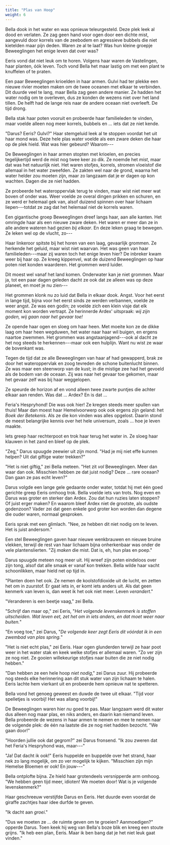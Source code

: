 ```yaml
---
title: "Plas van Hoop"
weight: 6
---
```


Bella dook in het water en was opnieuw teleurgesteld. Deze plek leek al dood en verlaten. Ze zag geen hand voor ogen door een dichte mist, aangevuld door korrels van de zeebodem en agressieve bubbels die niet kietelden maar pijn deden. Waren ze al te laat? Was hun kleine groepje Beweeglingen het enige leven dat over was?

Eeris vond dat niet leuk om te horen. Volgens haar waren de Vastelingen, haar planten, óók leven. Toch vond Bella het maar lastig om met een plant te knuffelen of te praten.

Een paar Beweeglingen krioelden in haar armen. Gulvi had ter plekke een nieuwe rivier moeten maken om de twee oceanen met elkaar te verbinden. Dit duurde veel te lang, maar Bella zag geen andere manier. Ze hadden het water nodig om te overleven, dus ze konden de wezens niet over het land tillen. De helft had de lange reis naar de andere oceaan niet overleeft. De tijd drong.

Bella stak haar poten vooruit en probeerde haar familieleden te vinden, maar voelde alleen nog meer korrels, bubbels en ... iets dat ze niet kende. 

"Darus? Eeris? Gulvi?" Haar stemgeluid leek al te stoppen voordat het uit haar mond was. Deze hele plas water voelde als een zware deken die haar op de plek hield. Wat was hier gebeurd? Waarom---

De Beweeglingen in haar armen stopten met krioelen, en precies tegelijkertijd werd de mist nog twee keer zo dik. Ze noemde het _mist_, maar dat was het natuurlijk niet. Het waren stofjes, korrels, stromen vloeistof die allemaal in het water zweefden. Ze zakten wel naar de grond, waarna het water helder zou moeten zijn, maar zo langzaam dat je er dagen op kon wachten. Dagen die ze niet hadden.

Ze probeerde het wateroppervlak terug te vinden, maar wist niet meer wat boven of onder was. Weer voelde ze overal dingen prikken en schuren, en ze werd er helemaal gek van, alsof duizend spinnen over haar lichaam liepen---totdat ze zag dat het helemaal niet de korrels waren.

Een gigantische groep Beweeglingen dreef langs haar, aan alle kanten. Het omringde haar als een nieuwe zware deken. Het waren er meer dan ze in alle andere wateren had gezien _bij elkaar_. En deze leken graag te bewegen. Ze leken wel op de vlucht, zo---

Haar linkeroor spitste bij het horen van een laag, gevaarlijk grommen. Ze herkende het geluid, maar wist niet waarvan. Het was geen van haar familieleden---maar zij waren toch het enige leven hier? De inbreker kwam weer bij haar op. Ze kreeg kippenvel, wat de duizend Beweeglingen op haar poten niet konden waarderen. Het grommen werd luider.

Dit moest wel vanaf het land komen. Onderwater kan je niet grommen. Maar ja, tot een paar dagen geleden dacht ze ook dat ze alleen was op deze planeet, en moet je nu zien---

Het grommen klonk nu zo luid dat Bella in elkaar dook. Angst. Voor het eerst in lange tijd, bijna voor het eerst sinds ze werden verbannen, voelde ze weer angst. Ze was een godin; ze voelde zich een klein visje dat elk moment kon worden vertrapt. Ze herinnerde Ardex' uitspraak: _wij zijn goden, wij gaan naar het gevaar toe!_

Ze opende haar ogen en sloeg om haar heen. Met moeite kon ze de dikke laag om haar heen wegduwen, het water naar haar wil buigen, en ergens naartoe zwemmen. Het grommen was angstaanjagend---ook al dacht ze het nog steeds te herkennen---maar ook een hulplijn. Want nu wist ze waar de bovenkant was.

Tegen de tijd dat ze alle Beweeglingen van haar af had gewapperd, brak ze door het wateroppervlak en zoog tevreden de schone buitenlucht binnen. Ze was maar een steenworp van de kust; in die mistige zee had het gevoeld als de bodem van de oceaan. Zij was naar het gevaar toe gekomen, maar het gevaar zelf was bij haar weggelopen.

Ze speurde de horizon af en vond alleen twee zwarte puntjes die achter elkaar aan renden. Was dat ... Ardex? En is dat ...

Feria's Hespryhond! Die was ook hier! Ze kregen steeds meer spullen van thuis! Maar dan moest haar Hemelvoorwerp ook ook ergens zijn geland: het _Boek der Betekenis_. Als ze die kon vinden was alles opgelost. Daarin stond de meest belangrijke kennis over het hele universum, zoals ... hoe je leven maakte.

Iets greep haar rechterpoot en trok haar terug het water in. Ze sloeg haar klauwen in het zand en bleef op de plek. 

"Zeg," Darus spuugde zeewier uit zijn mond. "Had je mij niet effe kunnen helpen? Uit dat giftige water trekken?"

"Het is niet giftig," zei Bella meteen. "Het zit _vol_ Beweeglingen. Meer dan waar dan ook. Misschien hebben ze dat juist nodig? Deze ... rare oceaan? Dan gaan ze pas echt leven?"

Darus volgde een lange gele gedaante onder water, totdat hij met één goed gerichte greep Eeris omhoog trok. Bella voelde iets van trots. Nog even en Darus was groter en sterker dan Ardex. Zou dat hun ruzies laten stoppen? Of juist erger maken? En waarom bleef Ardex niet de grootste, als oudste godenzoon? Vader zei dat geen enkele god groter kon worden dan degene die ouder waren, normaal gesproken.

Eeris sprak met een glimlach. "Nee, ze hebben dit niet nodig om te leven. Het is juist andersom."

Een stel Beweeglingen gaven haar nieuwe wenkbrauwen en nieuwe bruine vlekken, terwijl de rest van haar lichaam bijna onherkenbaar was onder de vele plantenslierten. "Zij _maken_ die mist. Dat is, eh, hun plas en poep."

Darus spuugde meteen nog meer uit. Hij wreef zijn poten eindeloos over zijn tong, alsof dat alle smaak er vanaf kon trekken. Bella wilde haar vacht schoonlikken, maar hield net op tijd in.

"Planten doen het ook. Ze nemen de koolstofdioxide uit de lucht, en zetten het om in zuurstof. Er gaat iets in, er komt iets anders uit. Als dat geen kenmerk van leven is, dan weet ik het ook niet meer. Leven _verandert_."

"Veranderen is een beetje vaag," zei Bella.

"Schrijf dan maar op," zei Eeris, "_Het volgende levenskenmerk is stoffen uitscheiden. Wat leven eet, zet het om in iets anders, en dat moet weer naar buiten._"

"En voeg toe," zei Darus, "_De volgende keer zegt Eeris dit vóórdat ik in een zwembad van plas spring._"

"Het is niet echt plas," zei Eeris. Haar ogen glunderden terwijl ze haar poot weer in het water stak en keek welke stofjes er allemaal waren. "Zo ver zijn ze nog niet. Ze gooien willekeurige stofjes naar buiten die ze niet nodig hebben."

"Dan hebben ze een hele hoop _niet nodig_," zei Darus zuur. Hij probeerde nog steeds elke herinnering aan dit stuk water van zijn lichaam te halen. Eeris lachte hem vierkant uit en probeerde hem opnieuw nat te spetteren.

Bella vond het genoeg geweest en duwde de twee uit elkaar. "Tijd voor spelletjes is voorbij! Het was allang voorbij!"

De Beweeglingen waren hier _nu_ goed te pas. Maar langzaam werd dit water dus alleen nog maar plas, en niks anders, en daarin kan niemand leven. Bella probeerde de wezens in haar armen te nemen en mee te nemen naar de volgende plek: de één na laatste die ze nog niet hadden bezocht. "We gaan door!"

"Hoorden jullie ook dat gegrom?" zei Darus fronsend. "Ik zou zweren dat het Feria's Hespryhond was, maar---"

"Ja! Dat dacht ik ook!" Eeris huppelde en buppelde over het strand, haar nek zo lang mogelijk, om zo ver mogelijk te kijken. "Misschien zijn mijn Hemelse Bloemen er ook! En jouw---"

Bella ontplofte bijna. Ze hield haar grotendeels versnipperde arm omhoog. "We hebben geen tijd meer, idioten! We moeten door! Wat is je volgende levenskenmerk?"

Haar geschreeuw verstijfde Darus en Eeris. Het duurde even voordat de giraffe zachtjes haar idee durfde te geven.

"Ik dacht aan _groei_."

"Dus we moeten ze ... de ruimte geven om te groeien? Aanmoedigen?" opperde Darus. Toen keek hij weg van Bella's boze blik en kreeg een stoute grijns. "Ik heb een plan, Eeris. Maar ik ben bang dat je het niet leuk gaat vinden."